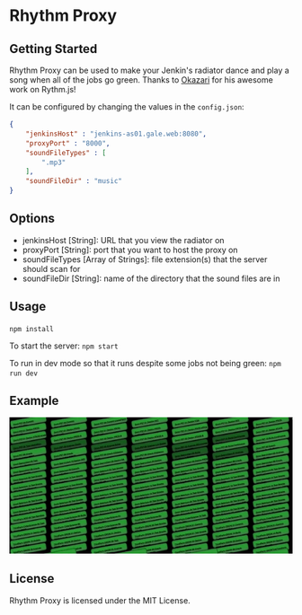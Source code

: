 # Rhythm Proxy

## Getting Started

Rhythm Proxy can be used to make your Jenkin's radiator dance and play a song when all of the jobs go green.  Thanks to [Okazari](https://github.com/Okazari/Rythm.js) for his awesome work on Rythm.js!

It can be configured by changing the values in the `config.json`:

```json
{
    "jenkinsHost" : "jenkins-as01.gale.web:8080",
    "proxyPort" : "8000",
    "soundFileTypes" : [
        ".mp3"
    ],
    "soundFileDir" : "music"
}
```

## Options

- jenkinsHost [String]: URL that you view the radiator on
- proxyPort [String]: port that you want to host the proxy on
- soundFileTypes [Array of Strings]: file extension(s) that the server should scan for
- soundFileDir [String]: name of the directory that the sound files are in

## Usage

`npm install`

To start the server: `npm start`

To run in dev mode so that it runs despite some jobs not being green: `npm run dev`

## Example

![](sample.gif)

## License

Rhythm Proxy is licensed under the MIT License.

